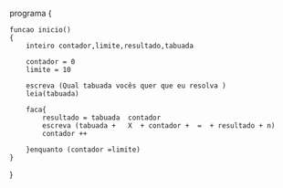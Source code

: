 programa
{
	
	funcao inicio()
	{
		inteiro contador,limite,resultado,tabuada
	
		contador = 0
		limite = 10
	
		escreva (Qual tabuada vocês quer que eu resolva )
		leia(tabuada)
	
		faca{
			resultado = tabuada  contador
			escreva (tabuada +   X  + contador +  =  + resultado + n)
			contador ++
			
		}enquanto (contador =limite)
	}
}